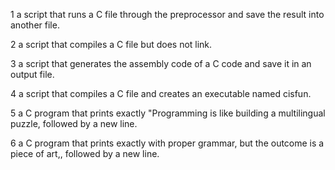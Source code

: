 1  a script that runs a C file through the preprocessor and save the result into another file.

2 a script that compiles a C file but does not link.

3 a script that generates the assembly code of a C code and save it in an output file.

4  a script that compiles a C file and creates an executable named cisfun.

5 a C program that prints exactly "Programming is like building a multilingual puzzle, followed by a new line.

6 a C program that prints exactly with proper grammar, but the outcome is a piece of art,, followed by a new line.
